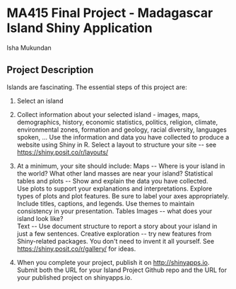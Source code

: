 # MA415 Final Project - Madagascar Island Shiny Application

Isha Mukundan

## Project Description
Islands are fascinating. The essential steps of this project are:

1. Select an island
   
2. Collect information about your selected island - images, maps, demographics, history, economic statistics, politics, religion, climate, environmental zones, formation and geology, racial diversity, languages spoken, ...
Use the information and data you have collected to produce a website using Shiny in R. Select a layout to structure your site -- see https://shiny.posit.co/r/layouts/

3. At a minimum, your site should include:
  Maps -- Where is your island in the world? What other land masses are near your island?
  Statistical tables and plots -- Show and explain the data you have collected.  
  Use plots to support your explanations and interpretations. Explore types of plots and plot features. Be sure to label your axes appropriately. Include titles, captions, and legends. Use themes to maintain consistency in your presentation.
  Tables
  Images -- what does your island look like?  
  Text -- Use document structure to report a story about your island in just a few sentences.
  Creative exploration -- try new features from Shiny-related packages. You don't need to invent it all yourself. See https://shiny.posit.co/r/gallery/ for ideas.

4. When you complete your project, publish it on http://shinyapps.io. Submit both the URL for your Island Project Github repo and the URL for your published project on shinyapps.io.

